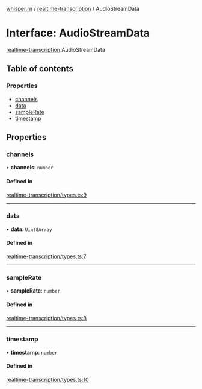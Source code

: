 [whisper.rn](../README.md) / [realtime-transcription](../modules/realtime_transcription.md) / AudioStreamData

# Interface: AudioStreamData

[realtime-transcription](../modules/realtime_transcription.md).AudioStreamData

## Table of contents

### Properties

- [channels](realtime_transcription.AudioStreamData.md#channels)
- [data](realtime_transcription.AudioStreamData.md#data)
- [sampleRate](realtime_transcription.AudioStreamData.md#samplerate)
- [timestamp](realtime_transcription.AudioStreamData.md#timestamp)

## Properties

### channels

• **channels**: `number`

#### Defined in

[realtime-transcription/types.ts:9](https://github.com/mybigday/whisper.rn/blob/e931dfc/src/realtime-transcription/types.ts#L9)

___

### data

• **data**: `Uint8Array`

#### Defined in

[realtime-transcription/types.ts:7](https://github.com/mybigday/whisper.rn/blob/e931dfc/src/realtime-transcription/types.ts#L7)

___

### sampleRate

• **sampleRate**: `number`

#### Defined in

[realtime-transcription/types.ts:8](https://github.com/mybigday/whisper.rn/blob/e931dfc/src/realtime-transcription/types.ts#L8)

___

### timestamp

• **timestamp**: `number`

#### Defined in

[realtime-transcription/types.ts:10](https://github.com/mybigday/whisper.rn/blob/e931dfc/src/realtime-transcription/types.ts#L10)
